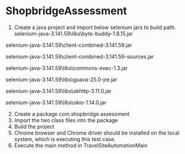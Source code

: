 # ShopbridgeAssessment
1. Create a java project and import below selenium jars to build path.
selenium-java-3.141.59\libs\byte-buddy-1.8.15.jar

selenium-java-3.141.59\client-combined-3.141.59.jar

selenium-java-3.141.59\client-combined-3.141.59-sources.jar

selenium-java-3.141.59\libs\commons-exec-1.3.jar

selenium-java-3.141.59\libs\guava-25.0-jre.jar

selenium-java-3.141.59\libs\okhttp-3.11.0.jar

selenium-java-3.141.59\libs\okio-1.14.0.jar

2. Create a package com.shopbridge.assessment
3. Import the two class files into the package
4. Build the project
5. Chrome browser and Chrome driver should be installed on the local system, which is executing this test case.
6. Execute the main method in TravelSiteAutomationMain
